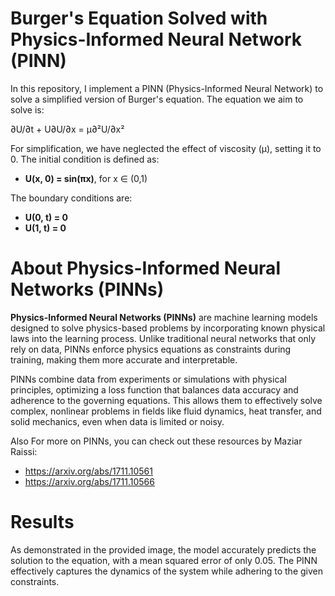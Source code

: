 # Burger's Equation Solved with Physics-Informed Neural Network (PINN)

In this repository, I implement a PINN (Physics-Informed Neural Network) to solve a simplified version of Burger's equation. The equation we aim to solve is:

∂U/∂t + U∂U/∂x = μ∂²U/∂x² 

For simplification, we have neglected the effect of viscosity (μ), setting it to 0. The initial condition is defined as:

- **U(x, 0) = sin(πx)**, for x ∈ (0,1)

The boundary conditions are:

- **U(0, t) = 0**
- **U(1, t) = 0**

# About Physics-Informed Neural Networks (PINNs)

**Physics-Informed Neural Networks (PINNs)** are machine learning models designed to solve physics-based problems by incorporating known physical laws into the learning process. Unlike traditional neural networks that only rely on data, PINNs enforce physics equations as constraints during training, making them more accurate and interpretable.

PINNs combine data from experiments or simulations with physical principles, optimizing a loss function that balances data accuracy and adherence to the governing equations. This allows them to effectively solve complex, nonlinear problems in fields like fluid dynamics, heat transfer, and solid mechanics, even when data is limited or noisy.

Also For more on PINNs, you can check out these resources by Maziar Raissi:

- https://arxiv.org/abs/1711.10561
- https://arxiv.org/abs/1711.10566

# Results

As demonstrated in the provided image, the model accurately predicts the solution to the equation, with a mean squared error of only 0.05. The PINN effectively captures the dynamics of the system while adhering to the given constraints.
